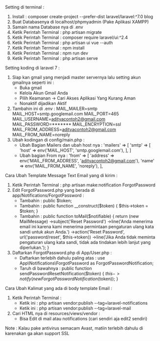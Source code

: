 Setting di terminal :
1. Install : composer create-project --prefer-dist laravel/laravel:^7.0 blog
2. Buat Databasenya di localhost/phpmyadmin (Pake Aplikasi XAMPP)
3. Samain nama Database nya di .env
4. Ketik Perintah Terminal : php artisan migrate
5. Ketik Perintah Terminal : composer require laravel/ui:^2.4
6. Ketik Perintah Terminal : php artisan ui vue --auth
7. Ketik Perintah Terminal : npm install
8. Ketik Perintah Terminal : npm run dev
9. Ketik Perintah Terminal : php artisan serve

Setting koding di laravel 7 :
1. Siap kan gmail yang menjadi master servernya lalu setting akun gmailnya seperti ini :
    - Buka gmail
    - Kelola Akun Gmail Anda
    - Pilih Keamanan -> Cari Akses Aplikasi Yang Kurang Aman
    - Nonaktif dijadikan Aktif
2. Tambahin ini di .env :
    MAIL_MAILER=smtp
    MAIL_HOST=smtp.googlemail.com
    MAIL_PORT=465
    MAIL_USERNAME=adityacontoh2@gmail.com
    MAIL_PASSWORD=*******
    MAIL_ENCRYPTION=ssl
    MAIL_FROM_ADDRESS=adityacontoh2@gmail.com
    MAIL_FROM_NAME=noreply
3. Ubah kodingan di config/main.php :
    - Ubah Bagian Mailers dan ubah host nya :
        'mailers' => [
            'smtp' => [
                'host' => env('MAIL_HOST', 'smtp.googlemail.com'),
            ],
        ]
    - Ubah bagian From nya :
        'from' => [
            'address' => env('MAIL_FROM_ADDRESS', 'adityacontoh2@gmail.com'),
            'name' => env('MAIL_FROM_NAME', 'noreply'),
        ],

Cara Ubah Template Message Text Email yang di kirim :
1. Ketik Perintah Terminal : php artisan make:notification ForgotPassword
2. Edit ForgotPassword.php yang berada di app/Notifications/ForgotPassword :
    - Tambahin :
        public $token;
    - Tambahin :
        public function __construct($token)
        {
            $this->token = $token;
        }
    - Tambahin :
        public function toMail($notifiable)
        {
            return (new MailMessage)
                    ->subject('Reset Password')
                    ->line('Anda menerima email ini karena kami menerima permintaan pengaturan ulang kata sandi untuk akun Anda.')
                    ->action('Reset Password', url('password/reset', $this->token))
                    ->line('Jika Anda tidak meminta pengaturan ulang kata sandi, tidak ada tindakan lebih lanjut yang diperlukan.');
        }
3. Daftarkan ForgotPassword.php di App/User.php :
    - Daftarkan terlebih dahulu paling atas :
        use App\Notifications\ForgotPassword as ForgotPasswordNotification;
    - Taruh di bawahnya :
        public function sendPasswordResetNotification($token)
        {
            $this->notify(new ForgotPasswordNotification($token));
        }

Cara Ubah Kalimat yang ada di body template Email :
1. Ketik Perintah Terminal :
    - Ketik ini :
        php artisan vendor:publish --tag=laravel-notifications
    - Ketik ini :
        php artisan vendor:publish --tag=laravel-mail
2. Cari HTML nya di resources/views/vendor :
    - Bisa Edit di mail atau notifications (cari sendiri aja edit2 sendiri)

Note : Kalau pake antivirus semacam Avast, matiin terlebih dahulu
di karenakan ga akan support SSL
